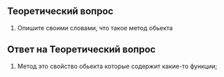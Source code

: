 ## Теоретический вопрос

1. Опишите своими словами, что такое метод обьекта

## Ответ на Теоретический вопрос

1. Метод это свойство обьекта которые содержит какие-то функции;
